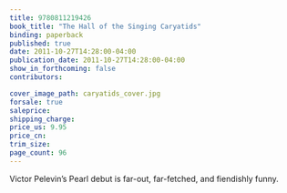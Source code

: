 ```yaml
---
title: 9780811219426
book_title: "The Hall of the Singing Caryatids"
binding: paperback
published: true
date: 2011-10-27T14:28:00-04:00
publication_date: 2011-10-27T14:28:00-04:00
show_in_forthcoming: false
contributors:

cover_image_path: caryatids_cover.jpg
forsale: true
saleprice:
shipping_charge:
price_us: 9.95
price_cn:
trim_size:
page_count: 96
---
```

Victor Pelevin’s Pearl debut is far-out, far-fetched, and fiendishly funny.

